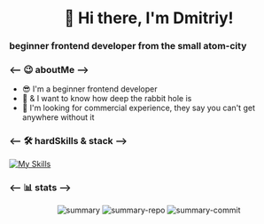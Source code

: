 <div id="header" align="center">
    <h1>👋 Hi there, I'm Dmitriy!</h1>
    <h3 align="left">beginner frontend developer from the small atom-city</h3>
</div>

### <-- 😉 aboutMe -->

- 😎 I'm a beginner frontend developer
- 🐇 & I want to know how deep the rabbit hole is
- 🤯 I'm looking for commercial experience, they say you can't get anywhere without it

### <-- 🛠️ hardSkills & stack -->

[![My Skills](https://skillicons.dev/icons?i=js,react,nodejs,html,css,svg,sass,styledcomponents,emotion,vite,webpack,git,github,npm,vscode,figma&perline=20)](https://skillicons.dev)

### <-- 📊 stats -->

<div id="stat" align="center">
    <img src="http://github-profile-summary-cards.vercel.app/api/cards/profile-details?username=Deemon13&theme=github_dark" alt="summary" />
    <img src="http://github-profile-summary-cards.vercel.app/api/cards/repos-per-language?username=Deemon13&theme=github_dark" alt="summary-repo" />
    <img src="http://github-profile-summary-cards.vercel.app/api/cards/most-commit-language?username=Deemon13&theme=github_dark" alt="summary-commit" />
</div>
